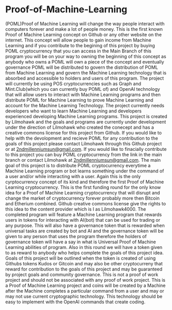 # Proof-of-Machine-Learning
(POML)Proof of Machine Learning will change the way people interact with computers forever and make a lot of people money. This is the first known Proof of Machine Learning concept on Github or any other website on the internet. This concept will allow people to gain income from Machine Learning and if you contribute to the begining of this project by buying POML cryptocurrency that you can access in the Main Branch of this program you will be on your way to owning the beginning of this concept as anybody who owns a POML will own a piece of the concept and eventually governance POML will be distributed to govern the distribution of POML from Machine Learning and govern the Machine Learning technology that is absorbed and accessible to holders and users of this program. The project will currently be using POS cryptocurrencies such as Graph and Mint.Club(which you can currently buy POML of) and OpenAI technology that will allow users to interact with Machine Learning programs and then distribute POML for Machine Learning to prove Machine Learning and account for the Machine Learning Technology. The project currently needs developers who want to learn Machine Learning and developers experienced developing  Machine Learning programs. This project is created by Lilmohawk and the goals and programs are currently under development under the direction of Lilmohawk who created the conecept and has a creative commons license for this project from Github. If you would like to help with the devolopment and recieve POML for any contribution to the goals of this project please contact Lilmohawk through this Github project or at 2ndmillenniumsun@gmail.com. If you would like to finacially contribute to this project you can buy POML cryptocurrency from the link in the main branch or contact Lilmohawk at 2ndmillenniumsun@gmail.com.
The main goal of this project is to distribute POML cryptocurrency everytime a Machine Learning program or bot learns something under the command of a user and/or while interacting with a user. Again this is the only cyrptocurrency concept of its kind and therefore the first Proof of Machine Learning cryptocurrency. 
This is the first funding round for the only know idea for a Proof of Machine Learning cryptocurrency that will disrupt and change the market of cryptocurrency forever probably more then Bitcoin and Etherium combined. Github creative commons license give the rights to this idea to the content provider which is I as Lilmohawk4000. The completed program will feature a Machine Learning program that rewards users in tokens for interacting with AI(bot) that can be used for trading or any purpose. This will also have a governance token that is rewarded when universal tasks are created by bot and AI and the governance token will be given to any person that uses the program therefore the holders of governance token will have a say in what is Universal Proof of Machine Learning abilities of program. Also in this round we will have a token given to as reward to anybody who helps complete the goals of this project idea. Goals of this project will be outlined when the token is created of using Githubs tokens Kudos or Gitcoin and may also be other cryptocurreny that reward for contribution to the goals of this project and may be guaranteed by project goals and community governance. This is not a proof of work project and should not be associated with any proof of work project. This is a Proof of Machine Learning project and coins will be created by a Machine after the Machine completes a particular command from a user and may or may not use current cryptographic technology. This technology should be easy to implement with the OpenAI commands that create coding. 
